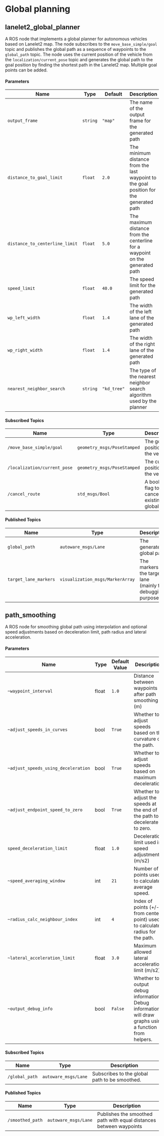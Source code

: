 # Global planning


## lanelet2_global_planner

A ROS node that implements a global planner for autonomous vehicles based on Lanelet2 map. The node subscribes to the `move_base_simple/goal` topic and publishes the global path as a sequence of waypoints to the `global_path` topic. The node uses the current position of the vehicle from the `localization/current_pose` topic and generates the global path to the goal position by finding the shortest path in the Lanelet2 map. Multiple goal points can be added.


#### Parameters

| Name | Type | Default | Description |
|------|------|---------|-------------|
| `output_frame` | `string` | `"map"` | The name of the output frame for the generated path |
| `distance_to_goal_limit` | `float` | `2.0` | The minimum distance from the last waypoint to the goal position for the generated path |
| `distance_to_centerline_limit` | `float` | `5.0` | The maximum distance from the centerline for a waypoint on the generated path |
| `speed_limit` | `float` | `40.0` | The speed limit for the generated path |
| `wp_left_width` | `float` | `1.4` | The width of the left lane of the generated path |
| `wp_right_width` | `float` | `1.4` | The width of the right lane of the generated path |
| `nearest_neighbor_search` | `string` | `"kd_tree"` | The type of the nearest neighbor search algorithm used by the planner |


#### Subscribed Topics

| Name | Type | Description |
|------|------|-------------|
| `/move_base_simple/goal` | `geometry_msgs/PoseStamped` | The goal position of the vehicle |
| `/localization/current_pose` | `geometry_msgs/PoseStamped` | The current position of the vehicle |
| `/cancel_route` | `std_msgs/Bool` | A boolean flag to cancel the existing global path |

#### Published Topics

| Name | Type | Description |
|------|------|-------------|
| `global_path` | `autoware_msgs/Lane` | The generated global path |
| `target_lane_markers` | `visualization_msgs/MarkerArray` | The markers for the target lane (mainly for debugging purpose) |



## path_smoothing


A ROS node for smoothing global path using interpolation and optional speed adjustments based on deceleration limit, path radius and lateral acceleration.

#### Parameters

| Name | Type | Default Value | Description |
| --- | --- | --- | --- |
| `~waypoint_interval` | float | `1.0` | Distance between waypoints after path smoothing (m)|
| `~adjust_speeds_in_curves` | bool | `True` | Whether to adjust speeds based on the curvature of the path. |
| `~adjust_speeds_using_deceleration` | bool | `True` | Whether to adjust speeds based on maximum deceleration. |
| `~adjust_endpoint_speed_to_zero` | bool | `True` | Whether to adjust the speeds at the end of the path to decelerate to zero. |
| `speed_deceleration_limit` | float | `1.0` | Deceleration limit used in speed adjustment (m/s2) |
| `~speed_averaging_window` | int | `21` | Number of points used to calculate average speed. |
| `~radius_calc_neighbour_index` | int | `4` | Index of points (+/- from center point) used to calculate radius for the path. |
| `~lateral_acceleration_limit` | float | `3.0` | Maximum allowed lateral acceleration limit (m/s2) |
| `~output_debug_info` | bool | `False` | Whether to output debug information. Debug information will draw graphs using a function from helpers. |


#### Subscribed Topics

| Name | Type | Description |
| --- | --- | --- |
| `/global_path` | `autoware_msgs/Lane` | Subscribes to the global path to be smoothed. |


#### Published Topics

| Name | Type | Description |
| --- | --- | --- |
| `/smoothed_path` | `autoware_msgs/Lane` | Publishes the smoothed path with equal distances between waypoints |
